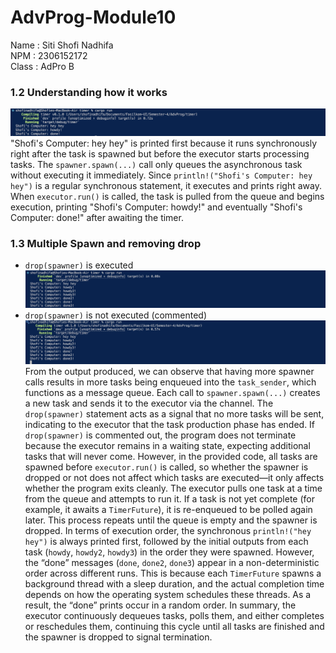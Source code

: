 # AdvProg-Module10
Name : Siti Shofi Nadhifa <br>
NPM : 2306152172 <br>
Class : AdPro B

### 1.2 Understanding how it works
![result](/images/image-1.png)
"Shofi's Computer: hey hey" is printed first because it runs synchronously right after the task is spawned but before the executor starts processing tasks. The `spawner.spawn(...)` call only queues the asynchronous task without executing it immediately. Since `println!("Shofi's Computer: hey hey")` is a regular synchronous statement, it executes and prints right away. When `executor.run()` is called, the task is pulled from the queue and begins execution, printing "Shofi's Computer: howdy!" and eventually "Shofi's Computer: done!" after awaiting the timer.

### 1.3 Multiple Spawn and removing drop
- `drop(spawner)` is executed
![drop-on](/images/image-2.png)
- `drop(spawner)` is not executed (commented)
![drop-off](/images/image-3.png)
From the output produced, we can observe that having more spawner calls results in more tasks being enqueued into the `task_sender`, which functions as a message queue. Each call to `spawner.spawn(...)` creates a new task and sends it to the executor via the channel. The `drop(spawner)` statement acts as a signal that no more tasks will be sent, indicating to the executor that the task production phase has ended. If `drop(spawner)` is commented out, the program does not terminate because the executor remains in a waiting state, expecting additional tasks that will never come. However, in the provided code, all tasks are spawned before `executor.run()` is called, so whether the spawner is dropped or not does not affect which tasks are executed—it only affects whether the program exits cleanly. The executor pulls one task at a time from the queue and attempts to run it. If a task is not yet complete (for example, it awaits a `TimerFuture`), it is re-enqueued to be polled again later. This process repeats until the queue is empty and the spawner is dropped. In terms of execution order, the synchronous `println!("hey hey")` is always printed first, followed by the initial outputs from each task (`howdy`, `howdy2`, `howdy3`) in the order they were spawned. However, the “done” messages (`done`, `done2`, `done3`) appear in a non-deterministic order across different runs. This is because each `TimerFuture` spawns a background thread with a sleep duration, and the actual completion time depends on how the operating system schedules these threads. As a result, the “done” prints occur in a random order. In summary, the executor continuously dequeues tasks, polls them, and either completes or reschedules them, continuing this cycle until all tasks are finished and the spawner is dropped to signal termination.
